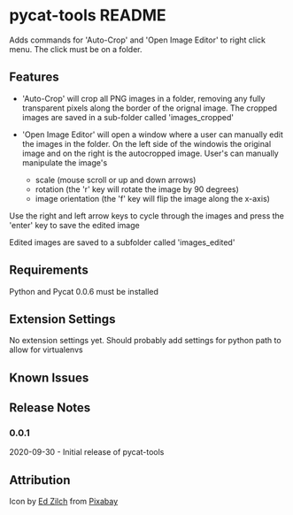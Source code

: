 # pycat-tools README

Adds commands for 'Auto-Crop' and 'Open Image Editor' to right click menu. The click must be on a folder.


## Features

- 'Auto-Crop' will crop all PNG images in a folder, removing any fully transparent pixels along the border of the orignal image. The cropped images are saved in a sub-folder called 'images_cropped'

- 'Open Image Editor' will open a window where a user can manually edit the images in the folder. On the left side of the windowis the original image and on the right is the autocropped image. User's can manually manipulate the image's

   - scale (mouse scroll or up and down arrows)
   - rotation (the 'r' key will rotate the image by 90 degrees)
   - image orientation (the 'f' key will flip the image along the x-axis)

 Use the right and left arrow keys to cycle through the images and press the 'enter' key to save the edited image

 Edited images are saved to a subfolder called 'images_edited'

## Requirements

Python and Pycat 0.0.6 must be installed

## Extension Settings

No extension settings yet.
Should probably add settings for python path to allow for virtualenvs

## Known Issues


## Release Notes

### 0.0.1
2020-09-30 - Initial release of pycat-tools

## Attribution
Icon by <a href="https://pixabay.com/users/squarefrog-9690118/?utm_source=link-attribution&amp;utm_medium=referral&amp;utm_campaign=image&amp;utm_content=4754631">Ed Zilch</a> from <a href="https://pixabay.com/?utm_source=link-attribution&amp;utm_medium=referral&amp;utm_campaign=image&amp;utm_content=4754631">Pixabay</a>
